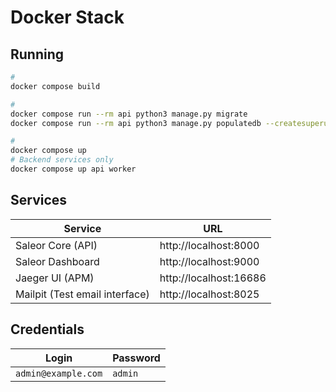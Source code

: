 # Docker Stack

## Running

```sh
#
docker compose build

#
docker compose run --rm api python3 manage.py migrate
docker compose run --rm api python3 manage.py populatedb --createsuperuser

#
docker compose up
# Backend services only
docker compose up api worker
```

## Services

| Service                        | URL                    |
| ------------------------------ | ---------------------- |
| Saleor Core (API)              | http://localhost:8000  |
| Saleor Dashboard               | http://localhost:9000  |
| Jaeger UI (APM)                | http://localhost:16686 |
| Mailpit (Test email interface) | http://localhost:8025  |

## Credentials

| Login               | Password |
| ------------------- | -------- |
| `admin@example.com` | `admin`  |

